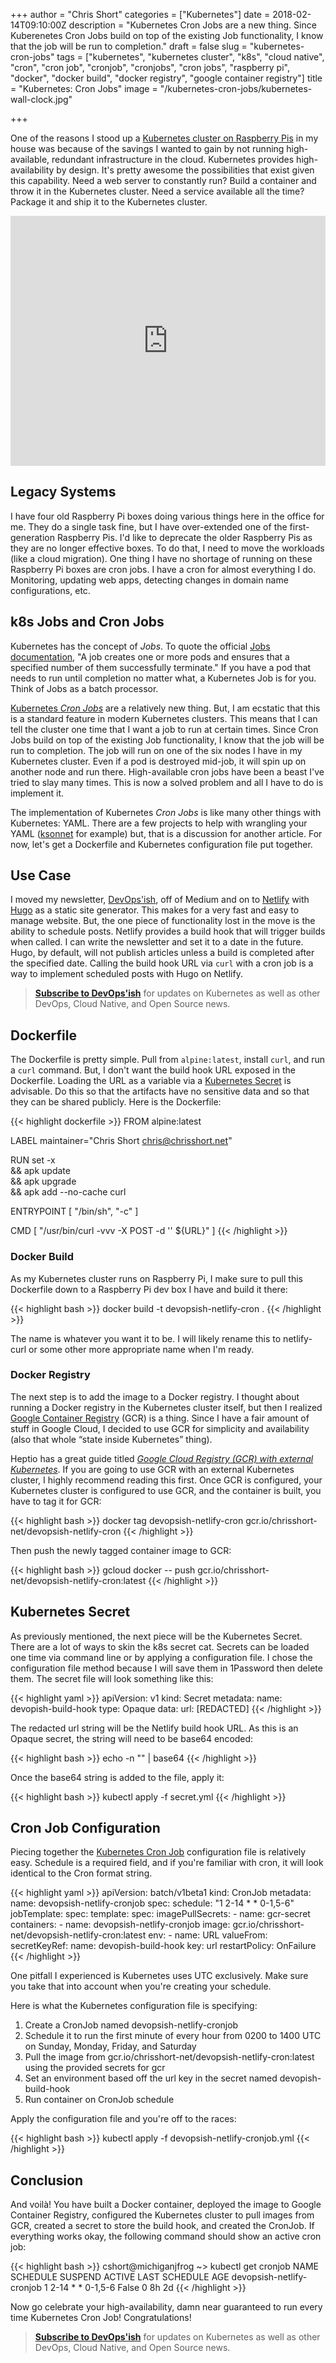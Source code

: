 +++
author = "Chris Short"
categories = ["Kubernetes"]
date = 2018-02-14T09:10:00Z
description = "Kubernetes Cron Jobs are a new thing. Since Kuberenetes Cron Jobs build on top of the existing Job functionality, I know that the job will be run to completion."
draft = false
slug = "kubernetes-cron-jobs"
tags = ["kubernetes", "kubernetes cluster", "k8s", "cloud native", "cron", "cron job", "cronjob", "cronjobs", "cron jobs", "raspberry pi", "docker", "docker build", "docker registry", "google container registry"]
title = "Kubernetes: Cron Jobs"
image = "/kubernetes-cron-jobs/kubernetes-wall-clock.jpg"

+++

One of the reasons I stood up a [Kubernetes cluster on Raspberry Pis](/my-raspberry-pi-kubernetes-cluster/) in my house was because of the savings I wanted to gain by not running high-available, redundant infrastructure in the cloud. Kubernetes provides high-availability by design. It's pretty awesome the possibilities that exist given this capability. Need a web server to constantly run? Build a container and throw it in the Kubernetes cluster. Need a service available all the time? Package it and ship it to the Kubernetes cluster.

<iframe src="https://upscri.be/681a2d?as_embed" height="400" frameborder="0" style="width:100%;max-width:800px;margin:0 auto;"></iframe>

## Legacy Systems

I have four old Raspberry Pi boxes doing various things here in the office for me. They do a single task fine, but I have over-extended one of the first-generation Raspberry Pis. I'd like to deprecate the older Raspberry Pis as they are no longer effective boxes. To do that, I need to move the workloads (like a cloud migration). One thing I have no shortage of running on these Raspberry Pi boxes are cron jobs. I have a cron for almost everything I do. Monitoring, updating web apps, detecting changes in domain name configurations, etc.

<script async src="//pagead2.googlesyndication.com/pagead/js/adsbygoogle.js"></script>
<ins class="adsbygoogle"
     style="display:block; text-align:center;"
     data-ad-layout="in-article"
     data-ad-format="fluid"
     data-ad-client="ca-pub-8972983586873269"
     data-ad-slot="4663018952"></ins>
<script>
     (adsbygoogle = window.adsbygoogle || []).push({});
</script>

## k8s Jobs and Cron Jobs

Kubernetes has the concept of *Jobs*. To quote the official [Jobs documentation](https://kubernetes.io/docs/concepts/workloads/controllers/jobs-run-to-completion/#what-is-a-job), "A job creates one or more pods and ensures that a specified number of them successfully terminate." If you have a pod that needs to run until completion no matter what, a Kubernetes Job is for you. Think of Jobs as a batch processor.

[Kubernetes *Cron Jobs*](https://kubernetes.io/docs/concepts/workloads/controllers/cron-jobs/) are a relatively new thing. But, I am ecstatic that this is a standard feature in modern Kubernetes clusters. This means that I can tell the cluster one time that I want a job to run at certain times. Since Cron Jobs build on top of the existing Job functionality, I know that the job will be run to completion. The job will run on one of the six nodes I have in my Kubernetes cluster. Even if a pod is destroyed mid-job, it will spin up on another node and run there. High-available cron jobs have been a beast I've tried to slay many times. This is now a solved problem and all I have to do is implement it.

The implementation of Kubernetes *Cron Jobs* is like many other things with Kubernetes: YAML. There are a few projects to help with wrangling your YAML ([ksonnet](https://ksonnet.io/) for example) but, that is a discussion for another article. For now, let's get a Dockerfile and Kubernetes configuration file put together.

<script async src="//pagead2.googlesyndication.com/pagead/js/adsbygoogle.js"></script>
<ins class="adsbygoogle"
     style="display:block; text-align:center;"
     data-ad-layout="in-article"
     data-ad-format="fluid"
     data-ad-client="ca-pub-8972983586873269"
     data-ad-slot="4663018952"></ins>
<script>
     (adsbygoogle = window.adsbygoogle || []).push({});
</script>

## Use Case

I moved my newsletter, [DevOps'ish](https://devopsish.com/), off of Medium and on to [Netlify](https://www.netlify.com/) with [Hugo](http://gohugo.io/) as a static site generator. This makes for a very fast and easy to manage website. But, the one piece of functionality lost in the move is the ability to schedule posts. Netlify provides a build hook that will trigger builds when called. I can write the newsletter and set it to a date in the future. Hugo, by default, will not publish articles unless a build is completed after the specified date. Calling the build hook URL via `curl` with a cron job is a way to implement scheduled posts with Hugo on Netlify.

> [**Subscribe to DevOps'ish**](/newsletter/) for updates on Kubernetes as well as other DevOps, Cloud Native, and Open Source news.

## Dockerfile

The Dockerfile is pretty simple. Pull from `alpine:latest`, install `curl`, and run a `curl` command. But, I don't want the build hook URL exposed in the Dockerfile. Loading the URL as a variable via a [Kubernetes Secret](https://kubernetes.io/docs/concepts/configuration/secret/) is advisable. Do this so that the artifacts have no sensitive data and so that they can be shared publicly. Here is the Dockerfile:

{{< highlight dockerfile >}}
FROM alpine:latest

LABEL maintainer="Chris Short <chris@chrisshort.net>"

RUN set -x \
        && apk update \
        && apk upgrade \
        && apk add --no-cache curl

ENTRYPOINT [ "/bin/sh", "-c" ]

CMD [ "/usr/bin/curl -vvv -X POST -d '' ${URL}" ]
{{< /highlight >}}

<script async src="//pagead2.googlesyndication.com/pagead/js/adsbygoogle.js"></script>
<ins class="adsbygoogle"
     style="display:block; text-align:center;"
     data-ad-layout="in-article"
     data-ad-format="fluid"
     data-ad-client="ca-pub-8972983586873269"
     data-ad-slot="4663018952"></ins>
<script>
     (adsbygoogle = window.adsbygoogle || []).push({});
</script>

### Docker Build

As my Kubernetes cluster runs on Raspberry Pi, I make sure to pull this Dockerfile down to a Raspberry Pi dev box I have and build it there:

{{< highlight bash >}}
docker build -t devopsish-netlify-cron .
{{< /highlight >}}

The name is whatever you want it to be. I will likely rename this to netlify-curl or some other more appropriate name when I'm ready.

### Docker Registry

The next step is to add the image to a Docker registry. I thought about running a Docker registry in the Kubernetes cluster itself, but then I realized [Google Container Registry](https://cloud.google.com/container-registry/) (GCR) is a thing. Since I have a fair amount of stuff in Google Cloud, I decided to use GCR for simplicity and availability (also that whole “state inside Kubernetes” thing).

Heptio has a great guide titled [*Google Cloud Registry (GCR) with external Kubernetes*](http://docs.heptio.com/content/private-registries/pr-gcr.html). If you are going to use GCR with an external Kubernetes cluster, I highly recommend reading this first. Once GCR is configured, your Kubernetes cluster is configured to use GCR, and the container is built, you have to tag it for GCR:

{{< highlight bash >}}
docker tag devopsish-netlify-cron gcr.io/chrisshort-net/devopsish-netlify-cron
{{< /highlight >}}

Then push the newly tagged container image to GCR:

{{< highlight bash >}}
gcloud docker -- push gcr.io/chrisshort-net/devopsish-netlify-cron:latest
{{< /highlight >}}

## Kubernetes Secret

As previously mentioned, the next piece will be the Kubernetes Secret. There are a lot of ways to skin the k8s secret cat. Secrets can be loaded one time via command line or by applying a configuration file. I chose the configuration file method because I will save them in 1Password then delete them. The secret file will look something like this:

{{< highlight yaml >}}
apiVersion: v1
kind: Secret
metadata:
  name: devopish-build-hook
type: Opaque
data:
  url: [REDACTED]
{{< /highlight >}}

The redacted url string will be the Netlify build hook URL. As this is an Opaque secret, the string will need to be base64 encoded:

{{< highlight bash >}}
echo -n "<SECRET>" | base64
{{< /highlight >}}

Once the base64 string is added to the file, apply it:

{{< highlight bash >}}
kubectl apply -f secret.yml
{{< /highlight >}}

<script async src="//pagead2.googlesyndication.com/pagead/js/adsbygoogle.js"></script>
<ins class="adsbygoogle"
     style="display:block; text-align:center;"
     data-ad-layout="in-article"
     data-ad-format="fluid"
     data-ad-client="ca-pub-8972983586873269"
     data-ad-slot="4663018952"></ins>
<script>
     (adsbygoogle = window.adsbygoogle || []).push({});
</script>

## Cron Job Configuration

Piecing together the [Kubernetes Cron Job](https://kubernetes.io/docs/concepts/workloads/controllers/cron-jobs) configuration file is relatively easy. Schedule is a required field, and if you're familiar with cron, it will look identical to the Cron format string.

{{< highlight yaml >}}
apiVersion: batch/v1beta1
kind: CronJob
metadata:
  name: devopsish-netlify-cronjob
spec:
  schedule: "1 2-14 * * 0-1,5-6"
  jobTemplate:
    spec:
      template:
        spec:
          imagePullSecrets:
            - name: gcr-secret
          containers:
          - name: devopsish-netlify-cronjob
            image: gcr.io/chrisshort-net/devopsish-netlify-cron:latest
            env:
              - name: URL
                valueFrom:
                  secretKeyRef:
                    name: devopish-build-hook
                    key: url
          restartPolicy: OnFailure
{{< /highlight >}}

One pitfall I experienced is Kubernetes uses UTC exclusively. Make sure you take that into account when you're creating your schedule.

Here is what the Kubernetes configuration file is specifying:

1. Create a CronJob named devopsish-netlify-cronjob
2. Schedule it to run the first minute of every hour from 0200 to 1400 UTC on Sunday, Monday, Friday, and Saturday
3. Pull the image from gcr.io/chrisshort-net/devopsish-netlify-cron:latest using the provided secrets for gcr
4. Set an environment based off the url key in the secret named devopish-build-hook
5. Run container on CronJob schedule

Apply the configuration file and you're off to the races:

{{< highlight bash >}}
kubectl apply -f devopsish-netlify-cronjob.yml
{{< /highlight >}}

<script async src="//pagead2.googlesyndication.com/pagead/js/adsbygoogle.js"></script>
<ins class="adsbygoogle"
     style="display:block; text-align:center;"
     data-ad-layout="in-article"
     data-ad-format="fluid"
     data-ad-client="ca-pub-8972983586873269"
     data-ad-slot="4663018952"></ins>
<script>
     (adsbygoogle = window.adsbygoogle || []).push({});
</script>

## Conclusion

And voilà! You have built a Docker container, deployed the image to Google Container Registry, configured the Kubernetes cluster to pull images from GCR, created a secret to store the build hook, and created the CronJob. If everything works okay, the following command should show an active cron job:

{{< highlight bash >}}
cshort@michiganjfrog ~> kubectl get cronjob
NAME                        SCHEDULE             SUSPEND   ACTIVE    LAST SCHEDULE   AGE
devopsish-netlify-cronjob   1 2-14 * * 0-1,5-6   False     0         8h              2d
{{< /highlight >}}

Now go celebrate your high-availability, damn near guaranteed to run every time Kubernetes Cron Job! Congratulations!

> [**Subscribe to DevOps'ish**](/newsletter/) for updates on Kubernetes as well as other DevOps, Cloud Native, and Open Source news.